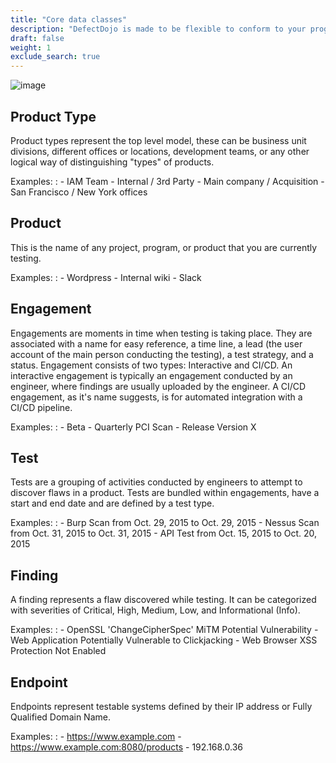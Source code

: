 ```yaml
---
title: "Core data classes"
description: "DefectDojo is made to be flexible to conform to your program, rather than making your team conform to the tool."
draft: false
weight: 1
exclude_search: true
---
```


![image](images/dd-hierarchy.png)

## Product Type

Product types represent the top level model, these can be business unit
divisions, different offices or locations, development teams, or any
other logical way of distinguishing "types" of products.

Examples:
:   -   IAM Team
    -   Internal / 3rd Party
    -   Main company / Acquisition
    -   San Francisco / New York offices

## Product

This is the name of any project, program, or product that you are
currently testing.

Examples:
:   -   Wordpress
    -   Internal wiki
    -   Slack

## Engagement

Engagements are moments in time when testing is taking place. They are
associated with a name for easy reference, a time line, a lead (the user
account of the main person conducting the testing), a test strategy, and
a status. Engagement consists of two types: Interactive and CI/CD. An
interactive engagement is typically an engagement conducted by an
engineer, where findings are usually uploaded by the engineer. A CI/CD
engagement, as it's name suggests, is for automated integration with a
CI/CD pipeline.

Examples:
:   -   Beta
    -   Quarterly PCI Scan
    -   Release Version X

## Test

Tests are a grouping of activities conducted by engineers to attempt to
discover flaws in a product. Tests are bundled within engagements, have a 
start and end date and are defined by a test type.

Examples:
:   -   Burp Scan from Oct. 29, 2015 to Oct. 29, 2015
    -   Nessus Scan from Oct. 31, 2015 to Oct. 31, 2015
    -   API Test from Oct. 15, 2015 to Oct. 20, 2015

## Finding

A finding represents a flaw discovered while testing. It can be
categorized with severities of Critical, High, Medium, Low, and
Informational (Info).

Examples:
:   -   OpenSSL 'ChangeCipherSpec' MiTM Potential Vulnerability
    -   Web Application Potentially Vulnerable to Clickjacking
    -   Web Browser XSS Protection Not Enabled

## Endpoint

Endpoints represent testable systems defined by their IP address or Fully Qualified Domain Name.

Examples:
:   -   https://www.example.com
    -   https://www.example.com:8080/products
    -   192.168.0.36
